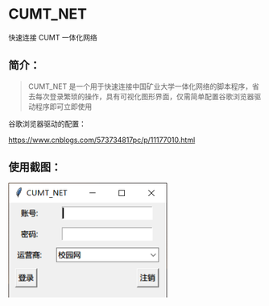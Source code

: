# CUMT_NET

快速连接 CUMT 一体化网络

## 简介：

> CUMT_NET 是一个用于快速连接中国矿业大学一体化网络的脚本程序，省去每次登录繁琐的操作，具有可视化图形界面，仅需简单配置谷歌浏览器驱动程序即可立即使用

谷歌浏览器驱动的配置：

https://www.cnblogs.com/573734817pc/p/11177010.html

## 使用截图：

![ ](https://github.com/GuoYiyang/CUMT_NET/blob/master/images/cumt_net_image.png)

